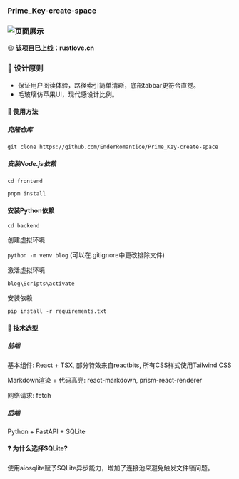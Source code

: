 ### Prime_Key-create-space



### ![页面展示](https://rustlove.cn/file/Master.webp)

😉 **该项目已上线：rustlove.cn**

### 🎨 设计原则 

- 保证用户阅读体验，路径索引简单清晰，底部tabbar更符合直觉。
- 毛玻璃仿苹果UI，现代感设计比例。 

#### 📕 使用方法

##### 克隆仓库
`git clone https://github.com/EnderRomantice/Prime_Key-create-space`

##### 安装Node.js依赖
`cd frontend`

`pnpm install`

#### 安装Python依赖

`cd backend`

创建虚拟环境

`python -m venv blog` (可以在.gitignore中更改排除文件)

激活虚拟环境

`blog\Scripts\activate`

安装依赖

`pip install -r requirements.txt`


#### 🔧 技术选型

##### 前端

基本组件: React + TSX, 部分特效来自reactbits, 所有CSS样式使用Tailwind CSS

Markdown渲染 + 代码高亮: react-markdown, prism-react-renderer

网络请求: fetch

##### 后端

Python + FastAPI + SQLite

#### ❓ 为什么选择SQLite?

使用aiosqlite赋予SQLite异步能力，增加了连接池来避免触发文件锁问题。

